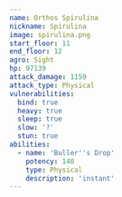 ```yaml
---
name: Orthos Spirulina
nickname: Spirulina
image: spirulina.png
start_floor: 11
end_floor: 12
agro: Sight
hp: 97139
attack_damage: 1159
attack_type: Physical
vulnerabilities:
  bind: true
  heavy: true
  sleep: true
  slow: '?'
  stun: true
abilities:
  - name: 'Buller''s Drop'
    potency: 140
    type: Physical
    description: 'instant'
---
```


